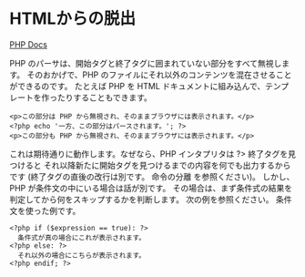 # HTMLからの脱出

[PHP Docs](https://www.php.net/manual/ja/language.basic-syntax.phpmode.php)


PHP のパーサは、開始タグと終了タグに囲まれていない部分をすべて無視します。 そのおかげで、PHP のファイルにそれ以外のコンテンツを混在させることができるのです。 たとえば PHP を HTML ドキュメントに組み込んで、テンプレートを作ったりすることもできます。

```
<p>この部分は PHP から無視され、そのままブラウザには表示されます。</p>
<?php echo '一方、この部分はパースされます。'; ?>
<p>この部分も PHP から無視され、そのままブラウザには表示されます。</p>
```

これは期待通りに動作します。なぜなら、PHP インタプリタは ?> 終了タグを見つけると それ以降新たに開始タグを見つけるまでの内容を何でも出力するからです (終了タグの直後の改行は別です。 命令の分離 を参照ください)。 しかし、PHP が条件文の中にいる場合は話が別です。 その場合は、まず条件式の結果を判定してから何をスキップするかを判断します。 次の例を参照ください。
条件文を使った例です。

```
<?php if ($expression == true): ?>
  条件式が真の場合にこれが表示されます。
<?php else: ?>
  それ以外の場合にこちらが表示されます。
<?php endif; ?>
```
